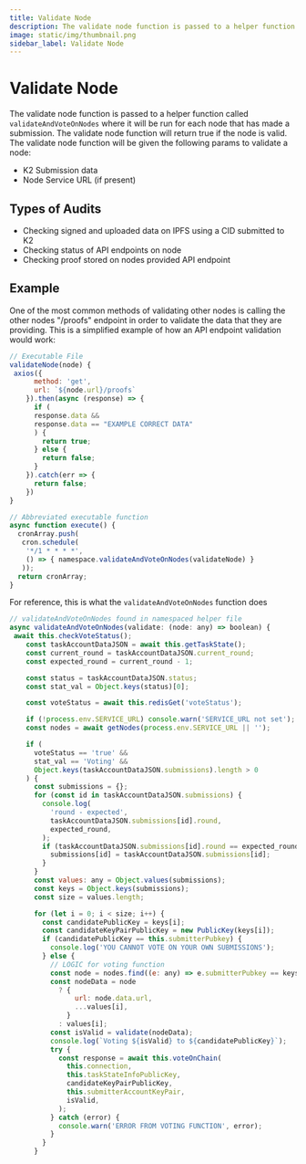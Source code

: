 ```yaml
---
title: Validate Node
description: The validate node function is passed to a helper function called `validateAndVoteOnNodes` where it will be run for each node that has made a submission. The validate node function will return true if the node is valid.
image: static/img/thumbnail.png
sidebar_label: Validate Node
---
```


# Validate Node

The validate node function is passed to a helper function called `validateAndVoteOnNodes` where it will be run for each node that has made a submission. The validate node function will return true if the node is valid. The validate node function will be given the following params to validate a node:

- K2 Submission data
- Node Service URL (if present)

## Types of Audits

- Checking signed and uploaded data on IPFS using a CID submitted to K2
- Checking status of API endpoints on node
- Checking proof stored on nodes provided API endpoint

## Example

One of the most common methods of validating other nodes is calling the other nodes "/proofs" endpoint in order to validate the data that they are providing. This is a simplified example of how an API endpoint validation would work:

```javascript
// Executable File
validateNode(node) {
 axios({
      method: 'get',
      url: `${node.url}/proofs`
    }).then(async (response) => {
      if (
      response.data &&
      response.data == "EXAMPLE CORRECT DATA"
      ) {
        return true;
      } else {
        return false;
      }
    }).catch(err => {
      return false;
    })
}

// Abbreviated executable function
async function execute() {
  cronArray.push(
   cron.schedule(
    '*/1 * * * *',
    () => { namespace.validateAndVoteOnNodes(validateNode) }
   ));
  return cronArray;
}
```

For reference, this is what the `validateAndVoteOnNodes` function does

```javascript
// validateAndVoteOnNodes found in namespaced helper file
async validateAndVoteOnNodes(validate: (node: any) => boolean) {
 await this.checkVoteStatus();
    const taskAccountDataJSON = await this.getTaskState();
    const current_round = taskAccountDataJSON.current_round;
    const expected_round = current_round - 1;

    const status = taskAccountDataJSON.status;
    const stat_val = Object.keys(status)[0];

    const voteStatus = await this.redisGet('voteStatus');

    if (!process.env.SERVICE_URL) console.warn('SERVICE_URL not set');
    const nodes = await getNodes(process.env.SERVICE_URL || '');

    if (
      voteStatus == 'true' &&
      stat_val == 'Voting' &&
      Object.keys(taskAccountDataJSON.submissions).length > 0
    ) {
      const submissions = {};
      for (const id in taskAccountDataJSON.submissions) {
        console.log(
          'round - expected',
          taskAccountDataJSON.submissions[id].round,
          expected_round,
        );
        if (taskAccountDataJSON.submissions[id].round == expected_round) {
          submissions[id] = taskAccountDataJSON.submissions[id];
        }
      }
      const values: any = Object.values(submissions);
      const keys = Object.keys(submissions);
      const size = values.length;

      for (let i = 0; i < size; i++) {
        const candidatePublicKey = keys[i];
        const candidateKeyPairPublicKey = new PublicKey(keys[i]);
        if (candidatePublicKey == this.submitterPubkey) {
          console.log('YOU CANNOT VOTE ON YOUR OWN SUBMISSIONS');
        } else {
          // LOGIC for voting function
          const node = nodes.find((e: any) => e.submitterPubkey == keys[i]);
          const nodeData = node
            ? {
                url: node.data.url,
                ...values[i],
              }
            : values[i];
          const isValid = validate(nodeData);
          console.log(`Voting ${isValid} to ${candidatePublicKey}`);
          try {
            const response = await this.voteOnChain(
              this.connection,
              this.taskStateInfoPublicKey,
              candidateKeyPairPublicKey,
              this.submitterAccountKeyPair,
              isValid,
            );
          } catch (error) {
            console.warn('ERROR FROM VOTING FUNCTION', error);
          }
        }
      }
```
